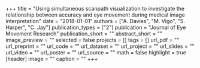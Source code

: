 +++
title = "Using simultaneous scanpath visualization to investigate the relationship between accuracy and eye movement during medical image interpretation"
date = "2018-01-01"
authors = ["A. Davies", "M. Vigo", "S. Harper", "C. Jay"]
publication_types = ["2"]
publication = "Journal of Eye Movement Research"
publication_short = ""
abstract_short = ""
image_preview = ""
selected = false
projects = []
tags = []
url_pdf = ""
url_preprint = ""
url_code = ""
url_dataset = ""
url_project = ""
url_slides = ""
url_video = ""
url_poster = ""
url_source = ""
math = false
highlight = true
[header]
image = ""
caption = ""
+++
